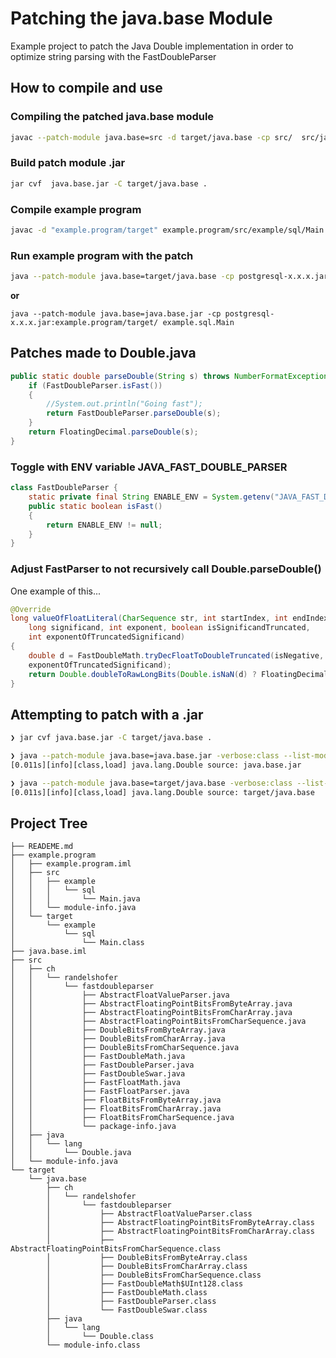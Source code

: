 # Patching the java.base Module
Example project to patch the Java Double implementation in order to optimize string parsing with the FastDoubleParser

## How to compile and use
### Compiling the patched java.base module
```bash
javac --patch-module java.base=src -d target/java.base -cp src/  src/java/lang/Double.java
```
### Build patch module .jar
```bash
jar cvf  java.base.jar -C target/java.base .
```
### Compile example program
```bash
javac -d "example.program/target" example.program/src/example/sql/Main.java
```
### Run example program with the patch
```bash
java --patch-module java.base=target/java.base -cp postgresql-x.x.x.jar:example.program/target/ example.sql.Main
```
**or**
```
java --patch-module java.base=java.base.jar -cp postgresql-x.x.x.jar:example.program/target/ example.sql.Main
```
## Patches made to Double.java
```java
public static double parseDouble(String s) throws NumberFormatException {
    if (FastDoubleParser.isFast())
    {
        //System.out.println("Going fast");
        return FastDoubleParser.parseDouble(s);
    }
    return FloatingDecimal.parseDouble(s);
}
```

### Toggle with ENV variable JAVA_FAST_DOUBLE_PARSER
```java
class FastDoubleParser {
    static private final String ENABLE_ENV = System.getenv("JAVA_FAST_DOUBLE_PARSER");
    public static boolean isFast()
    {
        return ENABLE_ENV != null;
    }
}
```

### Adjust FastParser to not recursively call Double.parseDouble()
One example of this...
```java
@Override
long valueOfFloatLiteral(CharSequence str, int startIndex, int endIndex, boolean isNegative,
    long significand, int exponent, boolean isSignificandTruncated,
    int exponentOfTruncatedSignificand)
{
    double d = FastDoubleMath.tryDecFloatToDoubleTruncated(isNegative, significand, exponent, isSignificandTruncated,
    exponentOfTruncatedSignificand);
    return Double.doubleToRawLongBits(Double.isNaN(d) ? FloatingDecimal.parseDouble(str.subSequence(startIndex, endIndex).toString()) : d);
}
```

## Attempting to patch with a .jar 
```bash
❯ jar cvf java.base.jar -C target/java.base .
```
```bash
❯ java --patch-module java.base=java.base.jar -verbose:class --list-modules | grep Double
[0.011s][info][class,load] java.lang.Double source: java.base.jar
```
```bash
❯ java --patch-module java.base=target/java.base -verbose:class --list-modules | grep Double
[0.011s][info][class,load] java.lang.Double source: target/java.base
```

## Project Tree
```
├── READEME.md
├── example.program
│   ├── example.program.iml
│   ├── src
│   │   ├── example
│   │   │   └── sql
│   │   │       └── Main.java
│   │   └── module-info.java
│   └── target
│       └── example
│           └── sql
│               └── Main.class
├── java.base.iml
├── src
│   ├── ch
│   │   └── randelshofer
│   │       └── fastdoubleparser
│   │           ├── AbstractFloatValueParser.java
│   │           ├── AbstractFloatingPointBitsFromByteArray.java
│   │           ├── AbstractFloatingPointBitsFromCharArray.java
│   │           ├── AbstractFloatingPointBitsFromCharSequence.java
│   │           ├── DoubleBitsFromByteArray.java
│   │           ├── DoubleBitsFromCharArray.java
│   │           ├── DoubleBitsFromCharSequence.java
│   │           ├── FastDoubleMath.java
│   │           ├── FastDoubleParser.java
│   │           ├── FastDoubleSwar.java
│   │           ├── FastFloatMath.java
│   │           ├── FastFloatParser.java
│   │           ├── FloatBitsFromByteArray.java
│   │           ├── FloatBitsFromCharArray.java
│   │           ├── FloatBitsFromCharSequence.java
│   │           └── package-info.java
│   ├── java
│   │   └── lang
│   │       └── Double.java
│   └── module-info.java
└── target
    └── java.base
        ├── ch
        │   └── randelshofer
        │       └── fastdoubleparser
        │           ├── AbstractFloatValueParser.class
        │           ├── AbstractFloatingPointBitsFromByteArray.class
        │           ├── AbstractFloatingPointBitsFromCharArray.class
        │           ├── AbstractFloatingPointBitsFromCharSequence.class
        │           ├── DoubleBitsFromByteArray.class
        │           ├── DoubleBitsFromCharArray.class
        │           ├── DoubleBitsFromCharSequence.class
        │           ├── FastDoubleMath$UInt128.class
        │           ├── FastDoubleMath.class
        │           ├── FastDoubleParser.class
        │           └── FastDoubleSwar.class
        ├── java
        │   └── lang
        │       └── Double.class
        └── module-info.class
```

